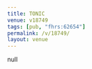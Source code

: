 ```yaml
---
title: TONIC
venue: v18749
tags: [pub, "fhrs:62654"]
permalink: /v/18749/
layout: venue
---
```

null